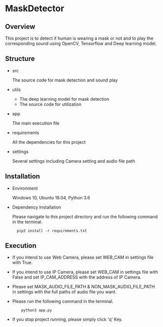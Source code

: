 # MaskDetector

## Overview

This project is to detect if human is wearing a mask or not and to play the corresponding sound using OpenCV, Tensorflow 
and Deep learning model.

## Structure

- src

    The source code for mask detection and sound play
    
- utils

    * The deep learning model for mask detection
    * The source code for utilization
    
- app

    The main execution file

- requirements

    All the dependencies for this project

- settings

    Several settings including Camera setting and audio file path
    
## Installation

- Environment

    Windows 10, Ubuntu 18.04, Python 3.6
    
- Dependency Installation

    Please navigate to this project directory and run the following command in the terminal.
    ```
      pip3 install -r requirements.txt
    ```

## Execution

- If you intend to use Web Camera, please set WEB_CAM in settings file with True.

- If you intend to use IP Camera, please set WEB_CAM in settings file with False and set IP_CAM_ADDRESS with the address 
of IP Camera.

- Please set MASK_AUDIO_FILE_PATH & NON_MASK_AUDIO_FILE_PATH in settings with the full paths of audio file you want.

- Please run the following command in the terminal.

    ```
        python3 app.py
    ```

- If you stop project running, please simply click 'q' Key.
